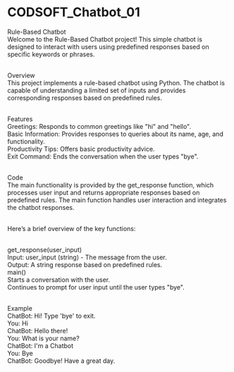 # CODSOFT_Chatbot_01
Rule-Based Chatbot
<br>Welcome to the Rule-Based Chatbot project! This simple chatbot is designed to interact with users using predefined responses based on specific keywords or phrases.

<br>Overview
<br>This project implements a rule-based chatbot using Python. The chatbot is capable of understanding a limited set of inputs and provides corresponding responses based on predefined rules.

<br>Features
<br>Greetings: Responds to common greetings like "hi" and "hello".
<br>Basic Information: Provides responses to queries about its name, age, and functionality.
<br>Productivity Tips: Offers basic productivity advice.
<br>Exit Command: Ends the conversation when the user types "bye".

<br>Code
<br>The main functionality is provided by the get_response function, which processes user input and returns appropriate responses based on predefined rules. The main function handles user interaction and integrates the chatbot responses.

<br>Here’s a brief overview of the key functions:

<br>get_response(user_input)
<br>Input: user_input (string) - The message from the user.
<br>Output: A string response based on predefined rules.
<br>main()
<br>Starts a conversation with the user.
<br>Continues to prompt for user input until the user types "bye".

<br>Example
<br>ChatBot: Hi! Type 'bye' to exit.
<br>You: Hi
<br>ChatBot: Hello there!
<br>You: What is your name?
<br>ChatBot: I'm a Chatbot
<br>You: Bye
<br>ChatBot: Goodbye! Have a great day.
